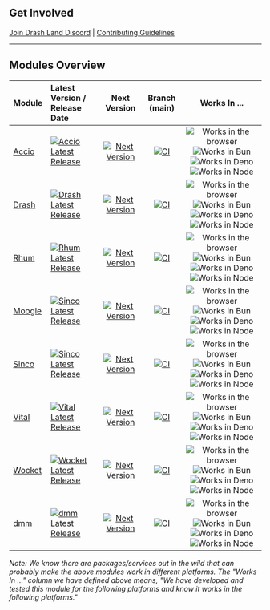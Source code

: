 ## Get Involved

[Join Drash Land Discord](https://discord.gg/RFsCSaHRWK) | [Contributing Guidelines](https://github.com/drashland/.github/wiki/Contributing)

---

## Modules Overview

| Module | Latest Version / Release Date                                                                                                                                                                        | Next Version                                                                                           | Branch (main)                                                                                                                                                                                       | Works In ... |
| :---   | :---                                                                                                                                                                                                 | :---:                                                                                                  | :---:                                                                                                                                                                                               | :---:        |
| [Accio](https://github.com/drashland/accio)   | [![Accio Latest Release](https://img.shields.io/github/release/drashland/accio.svg?color=gray&label=)](https://github.com/drashland/accio/releases/latest)    | [![Next Version](https://img.shields.io/badge/tbd-gray)](#)                                            | [![CI](https://img.shields.io/github/actions/workflow/status/drashland/accio/main.yml?branch=main&label=)](https://github.com/drashland/accio/actions/workflows/main.yml?query=branch%3Amain)       | ![Works in the browser](https://img.shields.io/badge/browser-&check;-green) ![Works in Bun](https://img.shields.io/badge/bun-&check;-green) ![Works in Deno](https://img.shields.io/badge/deno-&check;-green) ![Works in Node](https://img.shields.io/badge/node-&check;-green) |
| [Drash](https://github.com/drashland/drash)   | [![Drash Latest Release](https://img.shields.io/github/release/drashland/drash.svg?color=gray&label=)](https://github.com/drashland/drash/releases/latest)    | [![Next Version](https://img.shields.io/badge/v3.x-gray)](https://github.com/drashland/drash/pull/698) | [![CI](https://img.shields.io/github/actions/workflow/status/drashland/drash/master.yml?branch=main&label=)](https://github.com/drashland/drash/actions/workflows/master.yml?query=branch%3Amain)   | ![Works in the browser](https://img.shields.io/badge/browser-&times;-red)   ![Works in Bun](https://img.shields.io/badge/bun-&times;-red)   ![Works in Deno](https://img.shields.io/badge/deno-&check;-green) ![Works in Node](https://img.shields.io/badge/node-&times;-red)   |
| [Rhum](https://github.com/drashland/rhum)     | [![Rhum Latest Release](https://img.shields.io/github/release/drashland/rhum.svg?color=gray&label=)](https://github.com/drashland/rhum/releases/latest)       | [![Next Version](https://img.shields.io/badge/tbd-gray)](#)                                            | [![CI](https://img.shields.io/github/actions/workflow/status/drashland/rhum/main.yml?branch=main&label=)](https://github.com/drashland/rhum/actions/workflows/main.yml?query=branch%3Amain)         | ![Works in the browser](https://img.shields.io/badge/browser-&check;-green) ![Works in Bun](https://img.shields.io/badge/bun-&check;-green) ![Works in Deno](https://img.shields.io/badge/deno-&check;-green) ![Works in Node](https://img.shields.io/badge/node-&check;-green) |
| [Moogle](https://github.com/drashland/moogle) | [![Sinco Latest Release](https://img.shields.io/github/release/drashland/moogle.svg?color=gray&label=)](https://github.com/drashland/moogle/releases/latest)  | [![Next Version](https://img.shields.io/badge/tbd-gray)](#)                                            | [![CI](https://img.shields.io/github/actions/workflow/status/drashland/moogle/main.yml?branch=main&label=)](https://github.com/drashland/moogle/actions/workflows/main.yml?query=branch%3Amain)     | ![Works in the browser](https://img.shields.io/badge/browser-&check;-green) ![Works in Bun](https://img.shields.io/badge/bun-&check;-green) ![Works in Deno](https://img.shields.io/badge/deno-&check;-green) ![Works in Node](https://img.shields.io/badge/node-&check;-green) |
| [Sinco](https://github.com/drashland/sinco)   | [![Sinco Latest Release](https://img.shields.io/github/release/drashland/sinco.svg?color=gray&label=)](https://github.com/drashland/sinco/releases/latest)    | [![Next Version](https://img.shields.io/badge/tbd-gray)](#)                                            | [![CI](https://img.shields.io/github/actions/workflow/status/drashland/sinco/master.yml?branch=main&label=)](https://github.com/drashland/sinco/actions/workflows/master.yml?query=branch%3Amain)   | ![Works in the browser](https://img.shields.io/badge/browser-&times;-red)   ![Works in Bun](https://img.shields.io/badge/bun-&times;-red)   ![Works in Deno](https://img.shields.io/badge/deno-&check;-green) ![Works in Node](https://img.shields.io/badge/node-&times;-red)   |
| [Vital](https://github.com/drashland/vital)   | [![Vital Latest Release](https://img.shields.io/github/release/drashland/vital.svg?color=gray&label=)](https://github.com/drashland/vital/releases/latest)    | [![Next Version](https://img.shields.io/badge/tbd-gray)](#)                                            | [![CI](https://img.shields.io/github/actions/workflow/status/drashland/vital/master.yml?branch=main&label=)](https://github.com/drashland/vital/actions/workflows/master.yml?query=branch%3Amain)   | ![Works in the browser](https://img.shields.io/badge/browser-&times;-red)   ![Works in Bun](https://img.shields.io/badge/bun-&times;-red)   ![Works in Deno](https://img.shields.io/badge/deno-&check;-green) ![Works in Node](https://img.shields.io/badge/node-&times;-red)   |
| [Wocket](https://github.com/drashland/wocket) | [![Wocket Latest Release](https://img.shields.io/github/release/drashland/wocket.svg?color=gray&label=)](https://github.com/drashland/wocket/releases/latest) | [![Next Version](https://img.shields.io/badge/tbd-gray)](#)                                            | [![CI](https://img.shields.io/github/actions/workflow/status/drashland/wocket/master.yml?branch=main&label=)](https://github.com/drashland/wocket/actions/workflows/master.yml?query=branch%3Amain) | ![Works in the browser](https://img.shields.io/badge/browser-&times;-red)   ![Works in Bun](https://img.shields.io/badge/bun-&times;-red)   ![Works in Deno](https://img.shields.io/badge/deno-&check;-green) ![Works in Node](https://img.shields.io/badge/node-&times;-red)   |
| [dmm](https://github.com/drashland/dmm)       | [![dmm Latest Release](https://img.shields.io/github/release/drashland/dmm.svg?color=gray&label=)](https://github.com/drashland/dmm/releases/latest)          | [![Next Version](https://img.shields.io/badge/tbd-gray)](#)                                            | [![CI](https://img.shields.io/github/actions/workflow/status/drashland/dmm/master.yml?branch=main&label=)](https://github.com/drashland/dmm/actions/workflows/master.yml?query=branch%3Amain)       | ![Works in the browser](https://img.shields.io/badge/browser-&times;-red)   ![Works in Bun](https://img.shields.io/badge/bun-&times;-red)   ![Works in Deno](https://img.shields.io/badge/deno-&check;-green) ![Works in Node](https://img.shields.io/badge/node-&times;-red)   |

_Note: We know there are packages/services out in the wild that can probably make the above modules work in different platforms. The "Works In ..." column we have defined above means, "We have developed and tested this module for the following platforms and know it works in the following platforms."_
